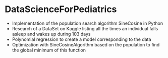 # DataScienceForPediatrics

- Implementation of the population search algorithm SineCosine in Python
- Research of a DataSet on Kaggle listing all the times an individual falls asleep and wakes up during 103 days
- Polynomial regression to create a model corresponding to the data
- Optimization with SineCosineAlgorithm based on the population to find the global minimum of this function
